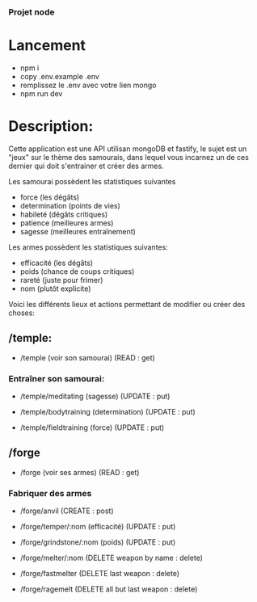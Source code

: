 ### Projet node

# Lancement

- npm i
- copy .env.example .env
- remplissez le .env avec votre lien mongo
- npm run dev

# Description:

Cette application est une API utilisan mongoDB et fastify, le sujet est un "jeux" sur le thème des samourais, dans lequel vous incarnez un de ces dernier qui doit s'entrainer et créer des armes.

Les samourai possèdent les statistiques suivantes

- force (les dégâts)
- determination (points de vies)
- habileté (dégâts critiques)
- patience (meilleures armes)
- sagesse (meilleures entraînement)

Les armes possèdent les statistiques suivantes:

- efficacité (les dégâts)
- poids (chance de coups critiques)
- rareté (juste pour frimer)
- nom (plutôt explicite)

Voici les différents lieux et actions permettant de modifier ou créer des choses:

## /temple: 

- /temple (voir son samourai) (READ : get)

### Entraîner son samourai:

- /temple/meditating (sagesse) (UPDATE : put)

- /temple/bodytraining (determination) (UPDATE : put)

- /temple/fieldtraining (force) (UPDATE : put)


## /forge

- /forge (voir ses armes) (READ : get)

### Fabriquer des armes

- /forge/anvil (CREATE : post)

- /forge/temper/:nom (efficacité) (UPDATE : put)

- /forge/grindstone/:nom (poids) (UPDATE : put)

- /forge/melter/:nom (DELETE weapon by name : delete)

- /forge/fastmelter (DELETE last weapon : delete)

- /forge/ragemelt (DELETE all but last weapon : delete)
